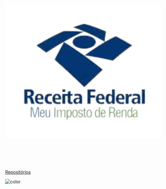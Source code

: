 ![imposto](_imagens/imposto-rem-maior.png?raw=true)

<br></br><br></br>

[Repositórios](https://github.com/TaynaraCris/Grupo1--IHC/tree/main)

<!-- TODO: Set your background color or image. -->
![color](#B0C4DE)
